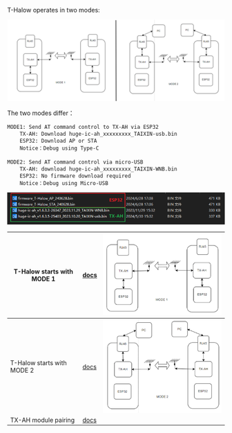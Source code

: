 



T-Halow operates in two modes:

![alt text](./image/image.png)

The two modes differ：

~~~
MODE1: Send AT command control to TX-AH via ESP32
    TX-AH: Download huge-ic-ah_xxxxxxxxx_TAIXIN-usb.bin
    ESP32: Download AP or STA
    Notice：Debug using Type-C

MODE2: Send AT command control via micro-USB
    TX-AH: download huge-ic-ah_xxxxxxxxx_TAIXIN-WNB.bin
    ESP32: No firmware download required
    Notice：Debug using Micro-USB
~~~

![alt text](./image/image-1.png)


| T-Halow starts with MODE 1 | [docs](../mode1_test.md)  | ![alt text](./image/image-3.png) |
| -------------------------- | ----------------------------- | ------------------------ |
| T-Halow starts with MODE 2 | [docs](../mode2_test.md)  | ![alt text](./image/image-2.png) |
| TX-AH module pairing       | [docs](./module_pair.md) |      